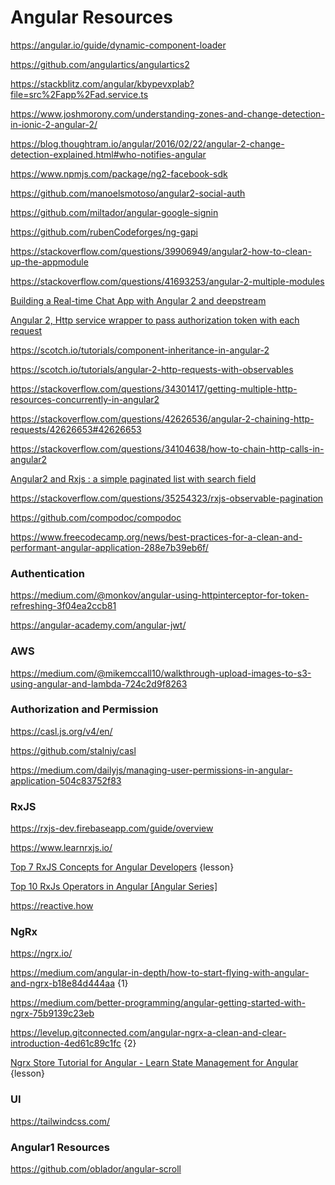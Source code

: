 # Angular Resources

https://angular.io/guide/dynamic-component-loader

https://github.com/angulartics/angulartics2

https://stackblitz.com/angular/kbypevxplab?file=src%2Fapp%2Fad.service.ts

https://www.joshmorony.com/understanding-zones-and-change-detection-in-ionic-2-angular-2/

https://blog.thoughtram.io/angular/2016/02/22/angular-2-change-detection-explained.html#who-notifies-angular

https://www.npmjs.com/package/ng2-facebook-sdk

https://github.com/manoelsmotoso/angular2-social-auth

https://github.com/miltador/angular-google-signin

https://github.com/rubenCodeforges/ng-gapi

https://stackoverflow.com/questions/39906949/angular2-how-to-clean-up-the-appmodule

https://stackoverflow.com/questions/41693253/angular-2-multiple-modules

[Building a Real-time Chat App with Angular 2 and deepstream](https://www.codementor.io/christiannwamba/building-real-time-chat-angular-deepstream-4miwit44u)

[Angular 2, Http service wrapper to pass authorization token with each request](https://gist.github.com/chandermani/9166abe6e6608a31f471)

https://scotch.io/tutorials/component-inheritance-in-angular-2

https://scotch.io/tutorials/angular-2-http-requests-with-observables

https://stackoverflow.com/questions/34301417/getting-multiple-http-resources-concurrently-in-angular2

https://stackoverflow.com/questions/42626536/angular-2-chaining-http-requests/42626653#42626653

https://stackoverflow.com/questions/34104638/how-to-chain-http-calls-in-angular2

[Angular2 and Rxjs : a simple paginated list with search field](https://blog.bouzekri.net/2016-05-15-angular2-rxjs-simple-paginated-list-with-search-field)

https://stackoverflow.com/questions/35254323/rxjs-observable-pagination

https://github.com/compodoc/compodoc

https://www.freecodecamp.org/news/best-practices-for-a-clean-and-performant-angular-application-288e7b39eb6f/

### Authentication

https://medium.com/@monkov/angular-using-httpinterceptor-for-token-refreshing-3f04ea2ccb81

https://angular-academy.com/angular-jwt/

### AWS

https://medium.com/@mikemccall10/walkthrough-upload-images-to-s3-using-angular-and-lambda-724c2d9f8263

### Authorization and Permission

https://casl.js.org/v4/en/

https://github.com/stalniy/casl

https://medium.com/dailyjs/managing-user-permissions-in-angular-application-504c83752f83

### RxJS

https://rxjs-dev.firebaseapp.com/guide/overview

https://www.learnrxjs.io/

[Top 7 RxJS Concepts for Angular Developers](https://www.youtube.com/watch?v=65Us8NwmYf4) {lesson}

[Top 10 RxJs Operators in Angular [Angular Series]](https://www.youtube.com/watch?v=5TnWFaI49aw)

https://reactive.how

### NgRx

https://ngrx.io/

https://medium.com/angular-in-depth/how-to-start-flying-with-angular-and-ngrx-b18e84d444aa {1}

https://medium.com/better-programming/angular-getting-started-with-ngrx-75b9139c23eb

https://levelup.gitconnected.com/angular-ngrx-a-clean-and-clear-introduction-4ed61c89c1fc {2}

[Ngrx Store Tutorial for Angular - Learn State Management for Angular](https://www.youtube.com/watch?v=9P5DTlg9oLc) {lesson}

### UI

https://tailwindcss.com/

### Angular1 Resources

https://github.com/oblador/angular-scroll
